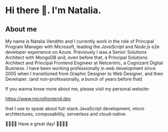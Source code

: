 # Hi there 👋. I'm Natalia.



## About me

My name is Natalia Venditto and I currently work in the role of Principal Program Manager with Microsoft, leading the *JavaScript* and *Node.js* e2e developer experience on Azure. 
Previously I was a Senior Solutions Architect with MongoDB and, even before that, a Principal Solutions Architect and Principal Frontend Engineer at Netcentric, a Cognizant Digital Business. I have been working professionally in web development since 2005 when I transitioned from Graphic Designer to Web Designer, and then Developer. (and non-professionally, a bunch of years before that)

If you wanna know more about me, please visit my personal website:

https://www.microfrontend.dev

that I use to speak about full-stack JavaScript development, micro architectures, composability, serverless and cloud-native.


🌟🌟🌟🌟 Have  a great day! 🌟🌟🌟🌟
